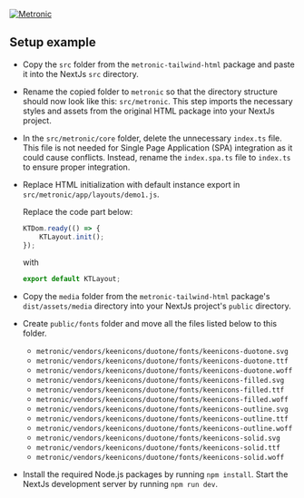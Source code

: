 <p>
	<a href="https://keenthemes.com/metronic">
		<img src="https://keenthemes.com/static/metronic/tailwind/docs/dist/assets/media/app/default-logo.svg" alt="Metronic"/>
	</a>
</p>

## Setup example

- Copy the `src` folder from the `metronic-tailwind-html` package and paste it into the NextJs `src` directory.


- Rename the copied folder to `metronic` so that the directory structure should now look like this: `src/metronic`. This step imports the necessary styles and assets from the original HTML package into your NextJs project.


- In the `src/metronic/core` folder, delete the unnecessary `index.ts` file. This file is not needed for Single Page Application (SPA) integration as it could cause conflicts. Instead, rename the `index.spa.ts` file to `index.ts` to ensure proper integration.


- Replace HTML initialization with default instance export in `src/metronic/app/layouts/demo1.js`.

  Replace the code part below:

    ```javascript
    KTDom.ready(() => {
        KTLayout.init();
    });
    ```
  with
    ```javascript
    export default KTLayout;
    ```

- Copy the `media` folder from the `metronic-tailwind-html` package's `dist/assets/media` directory into your NextJs project's `public` directory.


- Create `public/fonts` folder and move all the files listed below to this folder.
  - `metronic/vendors/keenicons/duotone/fonts/keenicons-duotone.svg`
  - `metronic/vendors/keenicons/duotone/fonts/keenicons-duotone.ttf`
  - `metronic/vendors/keenicons/duotone/fonts/keenicons-duotone.woff`
  - `metronic/vendors/keenicons/duotone/fonts/keenicons-filled.svg`
  - `metronic/vendors/keenicons/duotone/fonts/keenicons-filled.ttf`
  - `metronic/vendors/keenicons/duotone/fonts/keenicons-filled.woff`
  - `metronic/vendors/keenicons/duotone/fonts/keenicons-outline.svg`
  - `metronic/vendors/keenicons/duotone/fonts/keenicons-outline.ttf`
  - `metronic/vendors/keenicons/duotone/fonts/keenicons-outline.woff`
  - `metronic/vendors/keenicons/duotone/fonts/keenicons-solid.svg`
  - `metronic/vendors/keenicons/duotone/fonts/keenicons-solid.ttf`
  - `metronic/vendors/keenicons/duotone/fonts/keenicons-solid.woff`


- Install the required Node.js packages by running `npm install`. Start the NextJs development server by running `npm run dev`.
